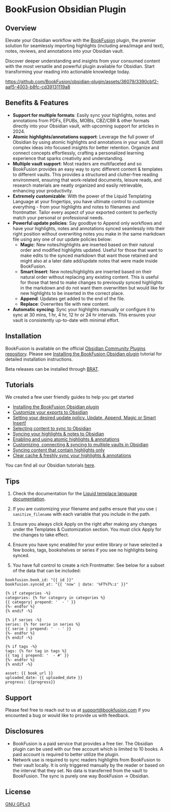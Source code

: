 # BookFusion Obsidian Plugin

## Overview

Elevate your Obsidian workflow with the [BookFusion](https://www.bookfusion.com/) plugin, the premier solution for seamlessly importing highlights (including area/image and text), notes, reviews, and annotations into your Obsidian vault.

Discover deeper understanding and insights from your consumed content with the most versatile and powerful plugin available for Obsidian. Start transforming your reading into actionable knowledge today.

https://github.com/BookFusion/obsidian-plugin/assets/36079/3390cbf2-aaf5-4003-b8fc-cd39131119a8

## Benefits & Features

- **Support for multiple formats**: Easily sync your highlights, notes and annotations from PDFs, EPUBs, MOBIs, CBZ/CBR & other formats directly into your Obsidian vault, with upcoming support for articles in 2024.
- **Atomic highlights/annotations support**: Leverage the full power of Obsidian by using atomic highlights and annotations in your vault. Distill complex ideas into focused insights for better retention. Organize and connect concepts effortlessly, crafting a personalized learning experience that sparks creativity and understanding.
- **Multiple vault support**: Most readers are multifaceted and so BookFusion provides an easy way to sync different content & templates to different vaults. This provides a structured and clutter-free reading environment, ensuring that work-related documents, leisure reads, and research materials are neatly organized and easily retrievable, enhancing your productivity.
- **Extremely customizable**: With the power of the Liquid Templating Language at your fingertips, you have ultimate control to customize everything - from your highlights and notes to filenames and frontmatter. Tailor every aspect of your exported content to perfectly match your personal or professional needs.
- **Powerful update policies**: Say goodbye to Append only workflows and have your highlights, notes and annotations synced seamlessly into their right position without overwriting notes you make in the same markdown file using any one of our update policies below:
    - **Magic**: New notes/highlights are inserted based on their natural order and modified highlights updated. Useful for those that want to make edits to the synced markdown that want those retained and might also at a later date add/update notes that were made inside BookFusion.
    - **Smart Insert**: New notes/highlights are inserted based on their natural order without replacing any existing content. This is useful for those that tend to make changes to previously synced highlights in the markdown and do not want them overwritten but would like for new highlights to be inserted in the correct place.
    - **Append**: Updates get added to the end of the file.
    - **Replace**: Overwrites file with new content.
- **Automatic syncing**: Sync your highlights manually or configure it to sync at 30 mins, 1 hr, 4 hr, 12 hr or 24 hr intervals. This ensures your vault is consistently up-to-date with minimal effort.

## Installation

BookFusion is available on the official [Obsidian Community Plugins repository](https://obsidian.md/plugins?search=BookFusion). Please see [Installing the BookFusion Obsidian plugin](https://support.bookfusion.com/hc/en-us/articles/22094164106637-Installing-the-BookFusion-Obsidian-plugin) tutorial for detailed installation instructions.

Beta releases can be installed through [BRAT](https://github.com/TfTHacker/obsidian42-brat).

## Tutorials 

We created a few user friendly guides to help you get started

- [Installing the BookFusion Obsidian plugin](https://support.bookfusion.com/hc/en-us/articles/22094164106637-Installing-the-BookFusion-Obsidian-plugin)
- [Customize your exports to Obsidian](https://support.bookfusion.com/hc/en-us/articles/22094640028301-Customize-your-exports-to-Obsidian)
- [Setting your desired update policy. Update, Append, Magic or Smart Insert!](https://support.bookfusion.com/hc/en-us/articles/24017231501965-Setting-your-desired-update-policy-Update-Append-Magic-or-Smart-Insert)
- [Selecting content to sync to Obsidian](https://support.bookfusion.com/hc/en-us/articles/22095066373901-Selecting-content-to-sync-to-Obsidian)
- [Syncing your highlights & notes to Obsidian](https://support.bookfusion.com/hc/en-us/articles/22095974337677-Syncing-your-highlights-notes-to-Obsidian)
- [Enabling and using atomic highlights & annotations](https://support.bookfusion.com/hc/en-us/articles/24380598379533-Enabling-and-using-atomic-highlights-annotations)
- [Customizing, connecting & syncing to multiple vaults in Obsidian](https://support.bookfusion.com/hc/en-us/articles/22096781295373-Customizing-connecting-syncing-to-multiple-vaults-in-Obsidian)
- [Syncing content that contain highlights only](https://support.bookfusion.com/hc/en-us/articles/24017068250253-Syncing-content-that-contain-highlights-only)
- [Clear cache & freshly sync your highlights & annotations](https://support.bookfusion.com/hc/en-us/articles/24380864369549-Clear-cache-freshly-sync-your-highlights-annotations)

You can find all our Obsidian tutorials [here](https://support.bookfusion.com/hc/en-us/sections/22092423782925-Obsidian).

## Tips

1. Check the documentation for the [Liquid templace language documentation](https://shopify.github.io/liquid/).

2. If you are customizing your filename and paths ensure that you use `| sanitize_filename` with each variable that you include in the path.

3. Ensure you always click Apply on the right after making any changes under the Templates & Customization section. You must click Apply for the changes to take effect.

4. Ensure you have sync enabled for your entire library or have selected a few books, tags, bookshelves or series if you see no highlights being synced.

5. You have full control to create a rich Frontmatter. See below for a subset of the data that can be included:

```
bookfusion.book_id: "{{ id }}"
bookfusion.synced_at: "{{ 'now' | date: '%FT%T%:z' }}"

{% if categories -%}
categories: {% for category in categories %}
{{ category| prepend: '  - ' }}
{%- endfor %}
{% endif -%}

{% if series -%}
series: {% for serie in series %}
{{ serie | prepend: '  - ' }}
{%- endfor %}
{% endif -%}

{% if tags -%}
tags: {% for tag in tags %}
{{ tag | prepend: '  - #' }}
{%- endfor %} 
{% endif -%}

asset: {{ book_url }}
uploaded_date: {{ uploaded_date }}
progress: {{progress}}
```

## Support 

Please feel free to reach out to us at support@bookfusion.com if you encounted a bug or would like to provide us with feedback.

## Disclosures

- BookFusion is a paid service that provides a free tier. The Obsidian plugin can be used with our free account which is limited to 10 books. A paid account is required to better utilize the plugin.
- Network use is required to sync readers highlights from BookFusion to their vault locally. It is only triggered manually by the reader or based on the interval that they set. No data is transferred from the vault to BookFusion. The sync is purely one way BookFusion -> Obsidian.

## License 

[GNU GPLv3](https://choosealicense.com/licenses/gpl-3.0/)
